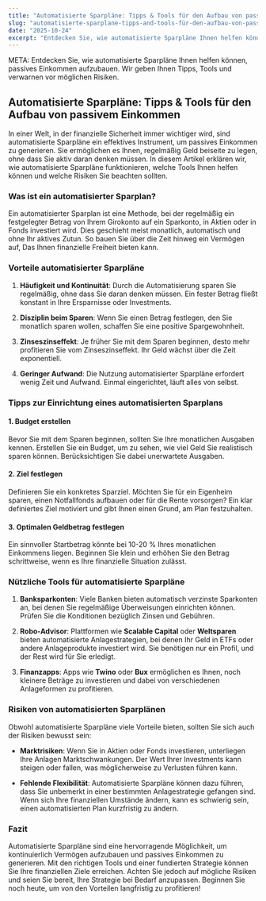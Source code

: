 ```yaml
---
title: "Automatisierte Sparpläne: Tipps & Tools für den Aufbau von passivem Einkommen"
slug: "automatisierte-sparplane-tipps-and-tools-für-den-aufbau-von-passivem-einkommen"
date: "2025-10-24"
excerpt: "Entdecken Sie, wie automatisierte Sparpläne Ihnen helfen können, passives Einkommen aufzubauen. Wir geben Ihnen Tipps, Tools und verwarnen vor möglichen Risiken."
---
```


META: Entdecken Sie, wie automatisierte Sparpläne Ihnen helfen können, passives Einkommen aufzubauen. Wir geben Ihnen Tipps, Tools und verwarnen vor möglichen Risiken.

## Automatisierte Sparpläne: Tipps & Tools für den Aufbau von passivem Einkommen

In einer Welt, in der finanzielle Sicherheit immer wichtiger wird, sind automatisierte Sparpläne ein effektives Instrument, um passives Einkommen zu generieren. Sie ermöglichen es Ihnen, regelmäßig Geld beiseite zu legen, ohne dass Sie aktiv daran denken müssen. In diesem Artikel erklären wir, wie automatisierte Sparpläne funktionieren, welche Tools Ihnen helfen können und welche Risiken Sie beachten sollten.

### Was ist ein automatisierter Sparplan?

Ein automatisierter Sparplan ist eine Methode, bei der regelmäßig ein festgelegter Betrag von Ihrem Girokonto auf ein Sparkonto, in Aktien oder in Fonds investiert wird. Dies geschieht meist monatlich, automatisch und ohne Ihr aktives Zutun. So bauen Sie über die Zeit hinweg ein Vermögen auf, Das Ihnen finanzielle Freiheit bieten kann.

### Vorteile automatisierter Sparpläne

1. **Häufigkeit und Kontinuität**: Durch die Automatisierung sparen Sie regelmäßig, ohne dass Sie daran denken müssen. Ein fester Betrag fließt konstant in Ihre Ersparnisse oder Investments.
  
2. **Disziplin beim Sparen**: Wenn Sie einen Betrag festlegen, den Sie monatlich sparen wollen, schaffen Sie eine positive Spargewohnheit. 

3. **Zinseszinseffekt**: Je früher Sie mit dem Sparen beginnen, desto mehr profitieren Sie vom Zinseszinseffekt. Ihr Geld wächst über die Zeit exponentiell.

4. **Geringer Aufwand**: Die Nutzung automatisierter Sparpläne erfordert wenig Zeit und Aufwand. Einmal eingerichtet, läuft alles von selbst.

### Tipps zur Einrichtung eines automatisierten Sparplans

#### 1. Budget erstellen

Bevor Sie mit dem Sparen beginnen, sollten Sie Ihre monatlichen Ausgaben kennen. Erstellen Sie ein Budget, um zu sehen, wie viel Geld Sie realistisch sparen können. Berücksichtigen Sie dabei unerwartete Ausgaben.

#### 2. Ziel festlegen

Definieren Sie ein konkretes Sparziel. Möchten Sie für ein Eigenheim sparen, einen Notfallfonds aufbauen oder für die Rente vorsorgen? Ein klar definiertes Ziel motiviert und gibt Ihnen einen Grund, am Plan festzuhalten.

#### 3. Optimalen Geldbetrag festlegen

Ein sinnvoller Startbetrag könnte bei 10-20 % Ihres monatlichen Einkommens liegen. Beginnen Sie klein und erhöhen Sie den Betrag schrittweise, wenn es Ihre finanzielle Situation zulässt.

### Nützliche Tools für automatisierte Sparpläne

1. **Banksparkonten**: Viele Banken bieten automatisch verzinste Sparkonten an, bei denen Sie regelmäßige Überweisungen einrichten können. Prüfen Sie die Konditionen bezüglich Zinsen und Gebühren.

2. **Robo-Advisor**: Plattformen wie **Scalable Capital** oder **Weltsparen** bieten automatisierte Anlagestrategien, bei denen Ihr Geld in ETFs oder andere Anlageprodukte investiert wird. Sie benötigen nur ein Profil, und der Rest wird für Sie erledigt.

3. **Finanzapps**: Apps wie **Twino** oder **Bux** ermöglichen es Ihnen, noch kleinere Beträge zu investieren und dabei von verschiedenen Anlageformen zu profitieren.

### Risiken von automatisierten Sparplänen

Obwohl automatisierte Sparpläne viele Vorteile bieten, sollten Sie sich auch der Risiken bewusst sein:

- **Marktrisiken**: Wenn Sie in Aktien oder Fonds investieren, unterliegen Ihre Anlagen Marktschwankungen. Der Wert Ihrer Investments kann steigen oder fallen, was möglicherweise zu Verlusten führen kann.

- **Fehlende Flexibilität**: Automatisierte Sparpläne können dazu führen, dass Sie unbemerkt in einer bestimmten Anlagestrategie gefangen sind. Wenn sich Ihre finanziellen Umstände ändern, kann es schwierig sein, einen automatisierten Plan kurzfristig zu ändern.

### Fazit

Automatisierte Sparpläne sind eine hervorragende Möglichkeit, um kontinuierlich Vermögen aufzubauen und passives Einkommen zu generieren. Mit den richtigen Tools und einer fundierten Strategie können Sie Ihre finanziellen Ziele erreichen. Achten Sie jedoch auf mögliche Risiken und seien Sie bereit, Ihre Strategie bei Bedarf anzupassen. Beginnen Sie noch heute, um von den Vorteilen langfristig zu profitieren!
